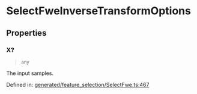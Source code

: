 # SelectFweInverseTransformOptions

## Properties

### X?

> `any`

The input samples.

Defined in:  [generated/feature\_selection/SelectFwe.ts:467](https://github.com/transitive-bullshit/scikit-learn-ts/blob/b59c1ff/packages/sklearn/src/generated/feature_selection/SelectFwe.ts#L467)
